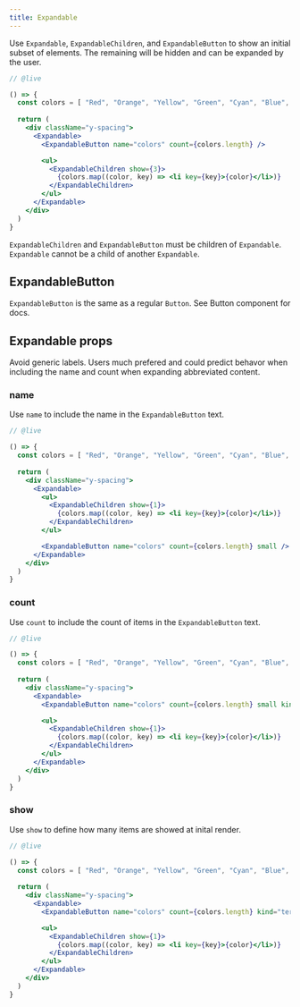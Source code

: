 ```yaml
---
title: Expandable
---
```


Use `Expandable`, `ExpandableChildren`, and `ExpandableButton` to show an initial subset of elements. The remaining will be hidden and can be expanded by the user.

```jsx
// @live

() => {
  const colors = [ "Red", "Orange", "Yellow", "Green", "Cyan", "Blue", "Indigo", "Violet", "Purple", "Magenta", "Pink", "Brown", "White", "Gray", "Black"]
  
  return (
    <div className="y-spacing">
      <Expandable>
        <ExpandableButton name="colors" count={colors.length} />

        <ul>
          <ExpandableChildren show={3}>
            {colors.map((color, key) => <li key={key}>{color}</li>)}
          </ExpandableChildren>
        </ul>
      </Expandable>
    </div>
  )
}
```

`ExpandableChildren` and `ExpandableButton` must be children of `Expandable`. `Expandable` cannot be a child of another `Expandable`.

## ExpandableButton

`ExpandableButton` is the same as a regular `Button`. See <gatsby-link to="/components/button">Button component</gatsby-link> for docs.

## Expandable props

<div>
  <research-insight>
    Avoid generic labels. Users much prefered and could predict behavor when including the name and count when expanding abbreviated content.
  </research-insight>
</div>

### name

Use `name` to include the name in the `ExpandableButton` text.

```jsx
// @live

() => {
  const colors = [ "Red", "Orange", "Yellow", "Green", "Cyan", "Blue", "Indigo", "Violet", "Purple", "Magenta", "Pink", "Brown", "White", "Gray", "Black"]
  
  return (
    <div className="y-spacing">
      <Expandable>
        <ul>
          <ExpandableChildren show={1}>
            {colors.map((color, key) => <li key={key}>{color}</li>)}
          </ExpandableChildren>
        </ul>

        <ExpandableButton name="colors" count={colors.length} small />
      </Expandable>
    </div>
  )
}
```

### count

Use `count` to include the count of items in the `ExpandableButton` text.

```jsx
// @live

() => {
  const colors = [ "Red", "Orange", "Yellow", "Green", "Cyan", "Blue", "Indigo", "Violet", "Purple", "Magenta", "Pink", "Brown", "White", "Gray", "Black"]
  
  return (
    <div className="y-spacing">
      <Expandable>
        <ExpandableButton name="colors" count={colors.length} small kind="secondary" />

        <ul>
          <ExpandableChildren show={1}>
            {colors.map((color, key) => <li key={key}>{color}</li>)}
          </ExpandableChildren>
        </ul>
      </Expandable>
    </div>
  )
}
```

### show

Use `show` to define how many items are showed at inital render.

```jsx
// @live

() => {
  const colors = [ "Red", "Orange", "Yellow", "Green", "Cyan", "Blue", "Indigo", "Violet", "Purple", "Magenta", "Pink", "Brown", "White", "Gray", "Black"]
  
  return (
    <div className="y-spacing">
      <Expandable>
        <ExpandableButton name="colors" count={colors.length} kind="tertiary" />

        <ul>
          <ExpandableChildren show={1}>
            {colors.map((color, key) => <li key={key}>{color}</li>)}
          </ExpandableChildren>
        </ul>
      </Expandable>
    </div>
  )
}
```